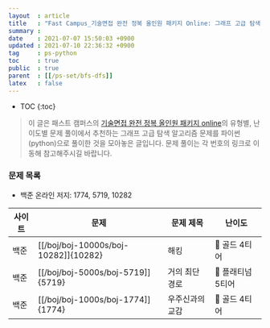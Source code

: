 ```yaml
---
layout  : article
title   : "Fast Campus_기술면접 완전 정복 올인원 패키지 Online: 그래프 고급 탐색 알고리즘"
summary : 
date    : 2021-07-07 15:50:03 +0900
updated : 2021-07-10 22:36:32 +0900
tag     : ps-python
toc     : true
public  : true
parent  : [[/ps-set/bfs-dfs]]
latex   : false
---
```

* TOC
{:toc}

> 이 글은 패스트 캠퍼스의 [기술면접 완전 정복 올인원 패키지 online](https://fastcampus.co.kr/dev_online_algo)의 유형별, 난이도별 문제 풀이에서 추천하는 그래프 고급 탐색 알고리즘 문제를 파이썬(python)으로 풀이한 것을 모아놓은 글입니다. 문제 풀이는 각 번호의 링크로 이동해 참고해주시길 바랍니다.

### 문제 목록

* 백준 온라인 저지: 1774, 5719, 10282

| 사이트 | 문제                                 | 문제 제목       | 난이도            |
| ------ | ------------------------------------ | --------------- | ---------------   |
| 백준   | [[/boj/boj-10000s/boj-10282]]{10282} | 해킹            | 🥇 골드 4티어     |
| 백준   | [[/boj/boj-5000s/boj-5719]]{5719}    | 거의 최단 경로  | 💍 플래티넘 5티어 |
| 백준   | [[/boj/boj-1000s/boj-1774]]{1774}    | 우주신과의 교감 | 🥇 골드 4티어     |
